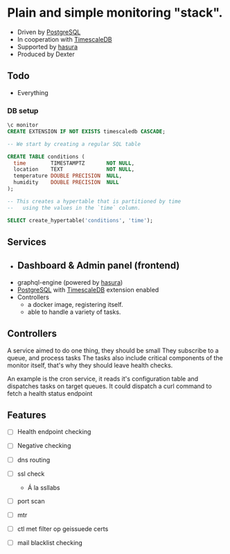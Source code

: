 # Plain and simple monitoring "stack".

- Driven by [PostgreSQL]
- In cooperation with [TimescaleDB]
- Supported by [hasura]
- Produced by Dexter

## Todo

- Everything

### DB setup

```sql
\c monitor
CREATE EXTENSION IF NOT EXISTS timescaledb CASCADE;

-- We start by creating a regular SQL table

CREATE TABLE conditions (
  time        TIMESTAMPTZ       NOT NULL,
  location    TEXT              NOT NULL,
  temperature DOUBLE PRECISION  NULL,
  humidity    DOUBLE PRECISION  NULL
);

-- This creates a hypertable that is partitioned by time
--   using the values in the `time` column.

SELECT create_hypertable('conditions', 'time');

```

## Services

- Dashboard & Admin panel (frontend)
  - 
- graphql-engine  (powered by [hasura])
- [PostgreSQL] with [TimescaleDB] extension enabled
- Controllers
  - a docker image, registering itself.
  - able to handle a variety of tasks.

## Controllers

A service aimed to do one thing, they should be small
They subscribe to a queue, and process tasks
The tasks also include critical components of the monitor itself, that's why they should leave health checks.

An example is the cron service, it reads it's configuration table and dispatches tasks on target queues.
It could dispatch a curl command to fetch a health status endpoint

## Features

- [ ] Health endpoint checking
- [ ] Negative checking
- [ ] dns routing
- [ ] ssl check
  - Á la ssllabs
- [ ] port scan
- [ ] mtr
- [ ] ctl met filter op geissuede certs
- [ ] mail blacklist checking


[PostgreSQL]: https://www.postgresql.org/
[TimescaleDB]: https://github.com/timescale/timescaledb/
[hasura]: https://hasura.io/
